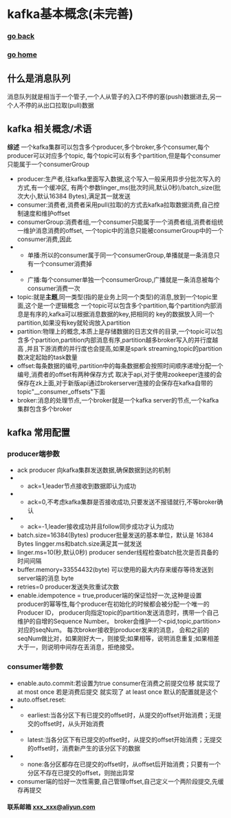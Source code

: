 # kafka基本概念(未完善)
### [go back](/x2q/kafka/kafka)      
### [go home](/x2q)         
## 什么是消息队列
消息队列就是相当于一个管子,一个人从管子的入口不停的塞(push)数据进去,另一个人不停的从出口拉取(pull)数据
## kafka 相关概念/术语
**综述** 一个kafka集群可以包含多个producer,多个broker,多个consumer,每个producer可以对应多个topic,
每个topic可以有多个partition,但是每个consumer只能属于一个consumerGroup
+ producer:生产者,往kafka里面写入数据,这个写入一般采用异步分批次写入的方式,有一个缓冲区,
有两个参数linger_ms(批次时间,默认0秒)/batch_size(批次大小,默认16384 Bytes),满足其一就发送
+ consumer:消费者,消费者采用pull(拉取)的方式去kafka拉取数据消费,自己控制速度和维护offset
+ consumerGroup:消费者组,一个consumer只能属于一个消费者组,消费者组统一维护消息消费的offset,
一个topic中的消息只能被consumerGroup中的一个consumer消费,因此
+ + 单播:所以的consumer属于同一个consumerGroup,单播就是一条消息只有一个consumer消费掉
+ + 广播:每个consumer单独一个consumerGroup,广播就是一条消息被每个consumer消费一次
+ topic:就是**主题**,同一类型(指的是业务上同一个类型)的消息,放到一个topic里面,这个是一个逻辑概念
一个topic可以包含多个partition,每个partition内部消息是有序的,kafka可以根据消息数据的key,把相同的
key的数据放入同一个partition,如果没有key就轮询放入partition
+ partition:物理上的概念,本质上是存储数据的日志文件的目录,一个topic可以包含多个partition,partition内部消息有序,partition越多broker写入的并行度越高
,并且下游消费的并行度也会提高,如果是spark streaming,topic的partition数决定起始的task数量
+ offset:每条数据的编号,partition中的每条数据都会按照时间顺序递增分配一个编号,消费者的offset有两种保存方式
取决于api,对于使用zookeeper连接的会保存在zk上面,对于新版api通过brokerserver连接的会保存在kafka自带的topic"__consumer_offsets"下面
+ broker:消息的处理节点,一个broker就是一个kafka server的节点,一个kafka集群包含多个broker
## kafka 常用配置
### producer端参数
+ ack producer 向kafka集群发送数据,确保数据到达的机制
+ + ack=1,leader节点接收到数据即认为成功
+ + ack=0,不考虑kafka集群是否接收成功,只要发送不报错就行,不等broker确认
+ + ack=-1,leader接收成功并且follow同步成功才认为成功
+ batch.size=16384(Bytes) producer批量发送的基本单位，默认是 16384 Bytes  lingger.ms和batch.size满足其一就发送 
+ linger.ms=10(秒,默认0秒) producer sender线程检查batch批次是否具备的时间间隔
+ buffer.memory=33554432(byte) 可以使用的最大内存来缓存等待发送到server端的消息 byte
+ retries=0 producer发送失败重试次数
+ enable.idempotence = true,producer端的保证恰好一次,这种是设置producer的幂等性,每个producer在初始化的时候都会被分配一个唯一的Producer ID，
producer向指定topic的partition发送消息时，携带一个自己维护的自增的Sequence Number。
broker会维护一个<pid,topic,partition>对应的seqNum。 每次broker接收到producer发来的消息，
会和之前的seqNum做比对，如果刚好大一，则接受;如果相等，说明消息重复;如果相差大于一，则说明中间存在丢消息，拒绝接受。
### consumer端参数
+ enable.auto.commit:若设置为true consumer在消费之前提交位移 就实现了at most once
若是消费后提交 就实现了 at least once 默认的配置就是这个
+ auto.offset.reset:
+ + earliest:当各分区下有已提交的offset时，从提交的offset开始消费；无提交的offset时，从头开始消费
+ + latest:当各分区下有已提交的offset时，从提交的offset开始消费；无提交的offset时，消费新产生的该分区下的数据
+ + none:各分区都存在已提交的offset时，从offset后开始消费；只要有一个分区不存在已提交的offset，则抛出异常
+ consumer端的恰好一次性需要,自己管理offset,自己定义一个两阶段提交,先缓存再提交





#### 联系邮箱 xxx_xxx@aliyun.com
